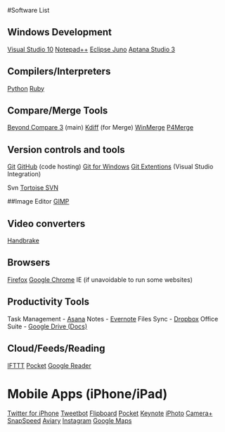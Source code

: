 #Software List

## Windows Development
[Visual Studio 10](http://www.microsoft.com/visualstudio)
[Notepad++](http://notepad-plus-plus.org/)
[Eclipse Juno](http://www.eclipse.org/)
[Aptana Studio 3](http://www.aptana.com/)

## Compilers/Interpreters
[Python](http://www.python.org/)
[Ruby](http://www.ruby-lang.org/)

## Compare/Merge Tools
[Beyond Compare 3](http://www.scootersoftware.com/) (main)
[Kdiff](http://kdiff3.sourceforge.net/) (for Merge)
[WinMerge](http://winmerge.org/)
[P4Merge](http://www.perforce.com/product/components/perforce_visual_merge_and_diff_tools)

## Version controls and tools
[Git](http://git-scm.com/)
[GitHub](https://github.com/) (code hosting)
[Git for Windows](http://windows.github.com/)
[Git Extentions](http://code.google.com/p/gitextensions/) (Visual Studio Integration)

Svn
[Tortoise SVN](http://tortoisesvn.net/)

##Image Editor
[GIMP](http://www.gimp.org/)

## Video converters
[Handbrake](http://handbrake.fr/)

## Browsers
[Firefox](http://www.mozilla.org/en-US/firefox/fx/)
[Google Chrome](https://www.google.com/intl/en/chrome/browser/)
IE (if unavoidable to run some websites)

## Productivity Tools
Task Management - [Asana](https://asana.com/)
Notes - [Evernote](http://evernote.com/)
Files Sync - [Dropbox](http://evernote.com/)
Office Suite - [Google Drive (Docs)](https://drive.google.com/#)

## Cloud/Feeds/Reading
[IFTTT](https://ifttt.com/)
[Pocket](http://getpocket.com/)
[Google Reader](http://www.google.com/reader/view/)

# Mobile Apps (iPhone/iPad)
[Twitter for iPhone](https://twitter.com/download/iphone)
[Tweetbot](http://tapbots.com/software/tweetbot/)
[Flipboard](http://flipboard.com/)
[Pocket](http://getpocket.com/)
[Keynote](http://www.apple.com/iwork/keynote/)
[iPhoto](http://www.apple.com/ilife/iphoto/)
[Camera+](http://campl.us/)
[SnapSpeed](http://www.snapseed.com/)
[Aviary](http://www.aviary.com/)
[Instagram](http://instagram.com/)
[Google Maps](https://maps.google.co.in/)


